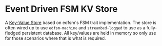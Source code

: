 # Event Driven FSM KV Store

A [Key-Value Store](https://en.wikipedia.org/wiki/Key%E2%80%93value_database) based on edfsm's FSM trait implementation.
The store is often wired up to use `edfsm-machine` and `streambed-logged` to use as a fully-fledged persistent database. All key/values
are held in memory so only use for those scenarios where that is what is required.
